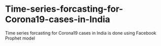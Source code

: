 # Time-series-forcasting-for-Corona19-cases-in-India
Time series forcasting for Corona19 cases in India is done using Facebook Prophet model
